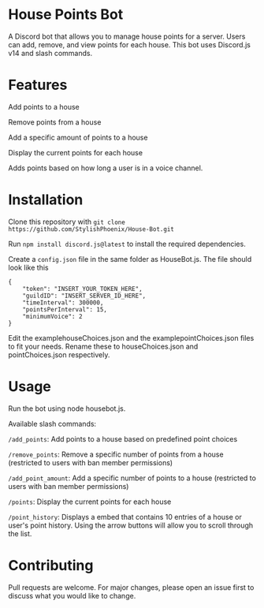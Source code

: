 # House Points Bot
A Discord bot that allows you to manage house points for a server. Users can add, remove, and view points for each house. This bot uses Discord.js v14 and slash commands.

# Features
Add points to a house

Remove points from a house

Add a specific amount of points to a house

Display the current points for each house

Adds points based on how long a user is in a voice channel.

# Installation
Clone this repository with `git clone https://github.com/StylishPhoenix/House-Bot.git`

Run `npm install discord.js@latest` to install the required dependencies.


Create a `config.json` file in the same folder as HouseBot.js.  The file should look like this
```
{
	"token": "INSERT_YOUR_TOKEN_HERE",
	"guildID": "INSERT_SERVER_ID_HERE",
	"timeInterval": 300000,
	"pointsPerInterval": 15,
	"minimumVoice": 2
}
```

Edit the examplehouseChoices.json and the examplepointChoices.json files to fit your needs.  Rename these to houseChoices.json and pointChoices.json respectively.

# Usage
Run the bot using node housebot.js.

Available slash commands:

`/add_points`: Add points to a house based on predefined point choices

`/remove_points`: Remove a specific number of points from a house (restricted to users with ban member permissions)

`/add_point_amount`: Add a specific number of points to a house (restricted to users with ban member permissions)

`/points`: Display the current points for each house

`/point_history`: Displays a embed that contains 10 entries of a house or user's point history.  Using the arrow buttons will allow you to scroll through the list.

# Contributing
Pull requests are welcome. For major changes, please open an issue first to discuss what you would like to change.
